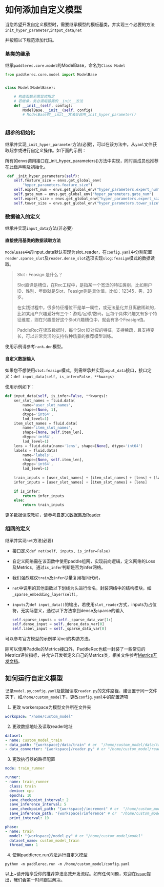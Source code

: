 # 如何添加自定义模型

当您希望开发自定义模型时，需要继承模型的模板基类，并实现三个必要的方法`init_hyper_parameter`,`intput_data`,`net`

并按照以下规范添加代码。

### 基类的继承

继承`paddlerec.core.model`的ModelBase，命名为`Class Model`

```python
from paddlerec.core.model import ModelBase


class Model(ModelBase):

    # 构造函数无需显式指定
    # 若继承，务必调用基类的__init__方法
    def __init__(self, config):
        ModelBase.__init__(self, config)
        # ModelBase的__init__方法会调用_init_hyper_parameter()
    
```

### 超参的初始化

继承并实现`_init_hyper_parameter`方法(必要)，可以在该方法中，从`yaml`文件获取超参或进行自定义操作。如下面的示例：

所有的envs调用接口在_init_hyper_parameters()方法中实现，同时类成员也推荐在此做声明及初始化。

```python
 def _init_hyper_parameters(self):
    self.feature_size = envs.get_global_env(
        "hyper_parameters.feature_size")
    self.expert_num = envs.get_global_env("hyper_parameters.expert_num")
    self.gate_num = envs.get_global_env("hyper_parameters.gate_num")
    self.expert_size = envs.get_global_env("hyper_parameters.expert_size")
    self.tower_size = envs.get_global_env("hyper_parameters.tower_size")
```


### 数据输入的定义
继承并实现`input_data`方法(非必要)


#### 直接使用基类的数据读取方法

`ModelBase`中的input_data默认实现为slot_reader，在`config.yaml`中分别配置`reader.sparse_slot`及`reader.dense_slot`选项实现`slog:feasign`模式的数据读取。

> Slot : Feasign 是什么？
>
> Slot直译是槽位，在Rec工程中，是指某一个宽泛的特征类别，比如用户ID、性别、年龄就是Slot，Feasign则是具体值，比如：12345，男，20岁。
> 
> 在实践过程中，很多特征槽位不是单一属性，或无法量化并且离散稀疏的，比如某用户兴趣爱好有三个：游戏/足球/数码，且每个具体兴趣又有多个特征维度，则在兴趣爱好这个Slot兴趣槽位中，就会有多个Feasign值。
>
> PaddleRec在读取数据时，每个Slot ID对应的特征，支持稀疏，且支持变长，可以非常灵活的支持各种场景的推荐模型训练。

使用示例请参考`rank.dnn`模型。

#### 自定义数据输入


如果您不想使用`slot:feasign`模式，则需继承并实现`input_data`接口，接口定义：`def input_data(self, is_infer=False, **kwargs)`

使用示例如下：

```python
def input_data(self, is_infer=False, **kwargs):
    ser_slot_names = fluid.data(
        name='user_slot_names',
        shape=[None, 1],
        dtype='int64',
        lod_level=1)
    item_slot_names = fluid.data(
        name='item_slot_names',
        shape=[None, self.item_len],
        dtype='int64',
        lod_level=1)
    lens = fluid.data(name='lens', shape=[None], dtype='int64')
    labels = fluid.data(
        name='labels',
        shape=[None, self.item_len],
        dtype='int64',
        lod_level=1)
 
    train_inputs = [user_slot_names] + [item_slot_names] + [lens] + [labels]
    infer_inputs = [user_slot_names] + [item_slot_names] + [lens]
 
    if is_infer:
        return infer_inputs
    else:
        return train_inputs
```

更多数据读取教程，请参考[自定义数据集及Reader](custom_dataset_reader.md)


### 组网的定义

继承并实现`net`方法(必要)

- 接口定义`def net(self, inputs, is_infer=False)`
- 自定义网络需在该函数中使用paddle组网，实现前向逻辑，定义网络的Loss及Metrics，通过`is_infer`判断是否为infer网络。
- 我们强烈建议`train`及`infer`尽量复用相同代码，
- `net`中调用的其他函数以下划线为头进行命名，封装网络中的结构模块，如`_sparse_embedding_layer(self)`。
- `inputs`为`def input_data()`的输出，若使用`slot_reader`方式，inputs为占位符，无实际意义，通过以下方法拿到dense及sparse的输入

  ```python
  self.sparse_inputs = self._sparse_data_var[1:]
  self.dense_input = self._dense_data_var[0]
  self.label_input = self._sparse_data_var[0]
  ```

可以参考官方模型的示例学习net的构造方法。

除可以使用Paddle的Metrics接口外，PaddleRec也统一封装了一些常见的Metrics评价指标，并允许开发者定义自己的Metrics类，相关文件参考[Metrics开发文档](metrics.md)。

## 如何运行自定义模型

记录`model.py`,`config.yaml`及数据读取`reader.py`的文件路径，建议置于同一文件夹下，如`/home/custom_model`下，更改`config.yaml`中的配置选项

1. 更改 workerspace为模型文件所在文件夹 
```yaml
workspace: "/home/custom_model"
```

2. 更改数据地址及读取reader地址
```yaml
dataset:
- name: custom_model_train
- data_path: "{workspace}/data/train" # or  "/home/custom_model/data/train"
- data_converter: "{workspace}/reader.py" # or "/home/custom_model/reader.py"
```

3. 更改执行器的路径配置
```yaml
mode: train_runner

runner:
- name: train_runner
  class: train
  device: cpu
  epochs: 10
  save_checkpoint_interval: 2
  save_inference_interval: 5
  save_checkpoint_path: "{workspace}/increment" # or  "/home/custom_model/increment"
  save_inference_path: "{workspace}/inference" # or  "/home/custom_model/inference"
  print_interval: 10

phase:
- name: train
  model: "{workspace}/model.py" # or "/home/custom_model/model"
  dataset_name: custom_model_train
  thread_num: 1
```

4. 使用paddlerec.run方法运行自定义模型

```shell
python -m paddlerec.run -m /home/custom_model/config.yaml 
```

以上~请开始享受你的推荐算法高效开发流程。如有任何问题，欢迎在[issue](https://github.com/PaddlePaddle/PaddleRec/issues)提出，我们会第一时间跟进解决。
